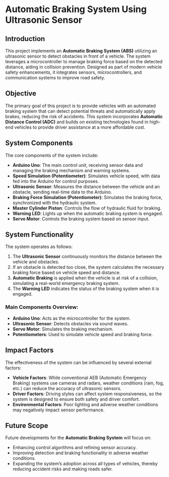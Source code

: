 # Automatic Braking System Using Ultrasonic Sensor
## Introduction
This project implements an **Automatic Braking System (ABS)** utilizing an ultrasonic sensor to detect obstacles in front of a vehicle. The system leverages a microcontroller to manage braking force based on the detected distance, aiding in collision prevention. Designed as part of modern vehicle safety enhancements, it integrates sensors, microcontrollers, and communication systems to improve road safety.

## Objective
The primary goal of this project is to provide vehicles with an automated braking system that can detect potential threats and automatically apply brakes, reducing the risk of accidents. This system incorporates **Automatic Distance Control (ADC)** and builds on existing technologies found in high-end vehicles to provide driver assistance at a more affordable cost.

## System Components
The core components of the system include:

- **Arduino Uno**: The main control unit, receiving sensor data and managing the braking mechanism and warning systems.
- **Speed Simulation (Potentiometer)**: Simulates vehicle speed, with data fed into the Arduino for control purposes.
- **Ultrasonic Sensor**: Measures the distance between the vehicle and an obstacle, sending real-time data to the Arduino.
- **Braking Force Simulation (Potentiometer)**: Simulates the braking force, synchronized with the hydraulic system.
- **Master Cylinder Piston**: Controls the flow of hydraulic fluid for braking.
- **Warning LED**: Lights up when the automatic braking system is engaged.
- **Servo Motor**: Controls the braking system based on sensor input.

## System Functionality
The system operates as follows:

1. The **Ultrasonic Sensor** continuously monitors the distance between the vehicle and obstacles.
2. If an obstacle is detected too close, the system calculates the necessary braking force based on vehicle speed and distance.
3. **Automatic Braking** is applied when the vehicle is at risk of a collision, simulating a real-world emergency braking system.
4. The **Warning LED** indicates the status of the braking system when it is engaged.

### Main Components Overview:
- **Arduino Uno**: Acts as the microcontroller for the system.
- **Ultrasonic Sensor**: Detects obstacles via sound waves.
- **Servo Motor**: Simulates the braking mechanism.
- **Potentiometers**: Used to simulate vehicle speed and braking force.

## Impact Factors
The effectiveness of the system can be influenced by several external factors:

- **Vehicle Factors**: While conventional AEB (Automatic Emergency Braking) systems use cameras and radars, weather conditions (rain, fog, etc.) can reduce the accuracy of ultrasonic sensors.
- **Driver Factors**: Driving styles can affect system responsiveness, so the system is designed to ensure both safety and driver comfort.
- **Environmental Factors**: Poor lighting and adverse weather conditions may negatively impact sensor performance.

## Future Scope
Future developments for the **Automatic Braking System** will focus on:
- Enhancing control algorithms and refining sensor accuracy.
- Improving detection and braking functionality in adverse weather conditions.
- Expanding the system’s adoption across all types of vehicles, thereby reducing accident risks and making roads safer.

